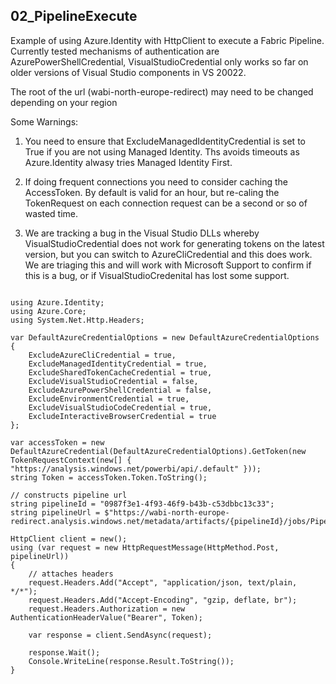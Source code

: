 ## 02_PipelineExecute
Example of using Azure.Identity with HttpClient to execute a Fabric Pipeline.
Currently tested mechanisms of authentication are AzurePowerShellCredential, VisualStudioCredential only works so far on older versions of Visual Studio components in VS 20022.

The root of the url (wabi-north-europe-redirect) may need to be changed depending on your region

Some Warnings:
1. You need to ensure that  ExcludeManagedIdentityCredential is set to True if you are not using Managed Identity.
Ths avoids timeouts as Azure.Identity alwasy tries Managed Identity First.

2. If doing frequent connections you need to consider caching the AccessToken. By default is valid for an hour, but re-caling the 
TokenRequest on each connection request can be a second or so of wasted time.

3. We are tracking a bug in the Visual Studio DLLs whereby VisualStudioCredential does not work for generating tokens on the latest version, but you can switch to AzureCliCredential and this does work.
We are triaging this and will work with Microsoft Support to confirm if this is a bug, or if VisualStudioCredenital has lost some support.

<pre><code class='language-cs'>
using Azure.Identity;
using Azure.Core;
using System.Net.Http.Headers;

var DefaultAzureCredentialOptions = new DefaultAzureCredentialOptions
{
    ExcludeAzureCliCredential = true,
    ExcludeManagedIdentityCredential = true,
    ExcludeSharedTokenCacheCredential = true,
    ExcludeVisualStudioCredential = false,
    ExcludeAzurePowerShellCredential = false,
    ExcludeEnvironmentCredential = true,
    ExcludeVisualStudioCodeCredential = true,
    ExcludeInteractiveBrowserCredential = true
};

var accessToken = new DefaultAzureCredential(DefaultAzureCredentialOptions).GetToken(new TokenRequestContext(new[] { "https://analysis.windows.net/powerbi/api/.default" }));
string Token = accessToken.Token.ToString();

// constructs pipeline url
string pipelineId = "0987f3e1-4f93-46f9-b43b-c53dbbc13c33";
string pipelineUrl = $"https://wabi-north-europe-redirect.analysis.windows.net/metadata/artifacts/{pipelineId}/jobs/Pipeline";

HttpClient client = new();
using (var request = new HttpRequestMessage(HttpMethod.Post, pipelineUrl))
{
    // attaches headers
    request.Headers.Add("Accept", "application/json, text/plain, */*");
    request.Headers.Add("Accept-Encoding", "gzip, deflate, br");
    request.Headers.Authorization = new AuthenticationHeaderValue("Bearer", Token);

    var response = client.SendAsync(request);

    response.Wait();
    Console.WriteLine(response.Result.ToString());
}
</code></pre>
  

